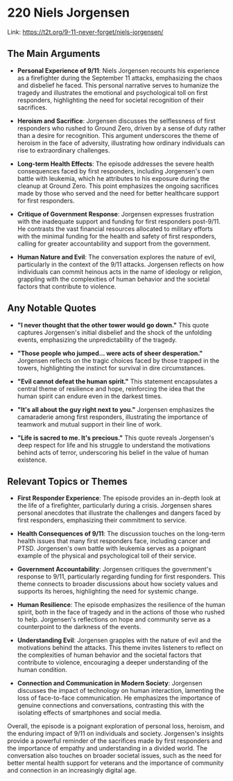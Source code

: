 # 220 Niels Jorgensen


Link: https://t2t.org/9-11-never-forget/niels-jorgensen/



## The Main Arguments

- **Personal Experience of 9/11**: Niels Jorgensen recounts his experience as a firefighter during the September 11 attacks, emphasizing the chaos and disbelief he faced. This personal narrative serves to humanize the tragedy and illustrates the emotional and psychological toll on first responders, highlighting the need for societal recognition of their sacrifices.

- **Heroism and Sacrifice**: Jorgensen discusses the selflessness of first responders who rushed to Ground Zero, driven by a sense of duty rather than a desire for recognition. This argument underscores the theme of heroism in the face of adversity, illustrating how ordinary individuals can rise to extraordinary challenges.

- **Long-term Health Effects**: The episode addresses the severe health consequences faced by first responders, including Jorgensen's own battle with leukemia, which he attributes to his exposure during the cleanup at Ground Zero. This point emphasizes the ongoing sacrifices made by those who served and the need for better healthcare support for first responders.

- **Critique of Government Response**: Jorgensen expresses frustration with the inadequate support and funding for first responders post-9/11. He contrasts the vast financial resources allocated to military efforts with the minimal funding for the health and safety of first responders, calling for greater accountability and support from the government.

- **Human Nature and Evil**: The conversation explores the nature of evil, particularly in the context of the 9/11 attacks. Jorgensen reflects on how individuals can commit heinous acts in the name of ideology or religion, grappling with the complexities of human behavior and the societal factors that contribute to violence.

## Any Notable Quotes

- **"I never thought that the other tower would go down."**
  This quote captures Jorgensen's initial disbelief and the shock of the unfolding events, emphasizing the unpredictability of the tragedy.

- **"Those people who jumped... were acts of sheer desperation."**
  Jorgensen reflects on the tragic choices faced by those trapped in the towers, highlighting the instinct for survival in dire circumstances.

- **"Evil cannot defeat the human spirit."**
  This statement encapsulates a central theme of resilience and hope, reinforcing the idea that the human spirit can endure even in the darkest times.

- **"It's all about the guy right next to you."**
  Jorgensen emphasizes the camaraderie among first responders, illustrating the importance of teamwork and mutual support in their line of work.

- **"Life is sacred to me. It's precious."**
  This quote reveals Jorgensen's deep respect for life and his struggle to understand the motivations behind acts of terror, underscoring his belief in the value of human existence.

## Relevant Topics or Themes

- **First Responder Experience**: The episode provides an in-depth look at the life of a firefighter, particularly during a crisis. Jorgensen shares personal anecdotes that illustrate the challenges and dangers faced by first responders, emphasizing their commitment to service.

- **Health Consequences of 9/11**: The discussion touches on the long-term health issues that many first responders face, including cancer and PTSD. Jorgensen's own battle with leukemia serves as a poignant example of the physical and psychological toll of their service.

- **Government Accountability**: Jorgensen critiques the government's response to 9/11, particularly regarding funding for first responders. This theme connects to broader discussions about how society values and supports its heroes, highlighting the need for systemic change.

- **Human Resilience**: The episode emphasizes the resilience of the human spirit, both in the face of tragedy and in the actions of those who rushed to help. Jorgensen's reflections on hope and community serve as a counterpoint to the darkness of the events.

- **Understanding Evil**: Jorgensen grapples with the nature of evil and the motivations behind the attacks. This theme invites listeners to reflect on the complexities of human behavior and the societal factors that contribute to violence, encouraging a deeper understanding of the human condition.

- **Connection and Communication in Modern Society**: Jorgensen discusses the impact of technology on human interaction, lamenting the loss of face-to-face communication. He emphasizes the importance of genuine connections and conversations, contrasting this with the isolating effects of smartphones and social media.

Overall, the episode is a poignant exploration of personal loss, heroism, and the enduring impact of 9/11 on individuals and society. Jorgensen's insights provide a powerful reminder of the sacrifices made by first responders and the importance of empathy and understanding in a divided world. The conversation also touches on broader societal issues, such as the need for better mental health support for veterans and the importance of community and connection in an increasingly digital age.